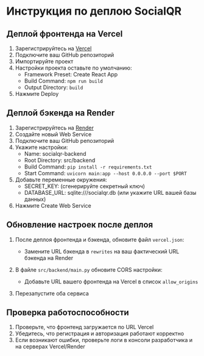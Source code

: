 # Инструкция по деплою SocialQR

## Деплой фронтенда на Vercel

1. Зарегистрируйтесь на [Vercel](https://vercel.com)
2. Подключите ваш GitHub репозиторий
3. Импортируйте проект
4. Настройки проекта оставьте по умолчанию:
   - Framework Preset: Create React App
   - Build Command: `npm run build`
   - Output Directory: `build`
5. Нажмите Deploy

## Деплой бэкенда на Render

1. Зарегистрируйтесь на [Render](https://render.com)
2. Создайте новый Web Service
3. Подключите ваш GitHub репозиторий
4. Укажите настройки:
   - Name: socialqr-backend
   - Root Directory: src/backend
   - Build Command: `pip install -r requirements.txt`
   - Start Command: `uvicorn main:app --host 0.0.0.0 --port $PORT`
5. Добавьте переменные окружения:
   - SECRET_KEY: (сгенерируйте секретный ключ)
   - DATABASE_URL: sqlite:///socialqr.db (или укажите URL вашей базы данных)
6. Нажмите Create Web Service

## Обновление настроек после деплоя

1. После деплоя фронтенда и бэкенда, обновите файл `vercel.json`:
   - Замените URL бэкенда в `rewrites` на ваш фактический URL бэкенда на Render
   
2. В файле `src/backend/main.py` обновите CORS настройки:
   - Добавьте URL вашего фронтенда на Vercel в список `allow_origins`

3. Перезапустите оба сервиса

## Проверка работоспособности

1. Проверьте, что фронтенд загружается по URL Vercel
2. Убедитесь, что регистрация и авторизация работают корректно
3. Если возникают ошибки, проверьте логи в консоли разработчика и на серверах Vercel/Render 